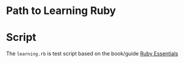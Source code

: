 # Path to Learning Ruby


# Script
The `learning.rb` is test script based on the book/guide [Ruby Essentials](https://www.techotopia.com/index.php/Ruby_Essentials])
